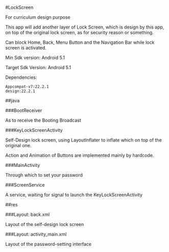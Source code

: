 #LockScreen

For curriculum design purpose

This app will add another layer of Lock Screen, which is design by this app, on top of the original lock screen, as for security reason or something.

Can block Home, Back, Menu Button and the Navigation Bar while lock screen is activated.

Min Sdk version: Android 5.1

Target Sdk Version: Android 5.1

Dependencies:

    Appcompat-v7:22.2.1
    design:22.2.1

##java

###BootReceiver

As to receive the Booting Broadcast

###KeyLockScreenActivity

Self-Design lock screen, using LayoutInflater to inflate which on top of the original one.

Action and Animation of Buttons are implemented mainly by hardcode.

###MainActivity

Through which to set your password

###ScreenService

A service, waiting for signal to launch the KeyLockScreenActivity

##res

###Layout: back.xml

Layout of the self-design lock screen

###Layout: activity_main.xml

Layout of the password-setting interface
